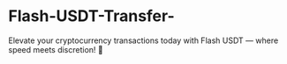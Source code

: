 # Flash-USDT-Transfer-
Elevate your cryptocurrency transactions today with Flash USDT — where speed meets discretion! 🚀

